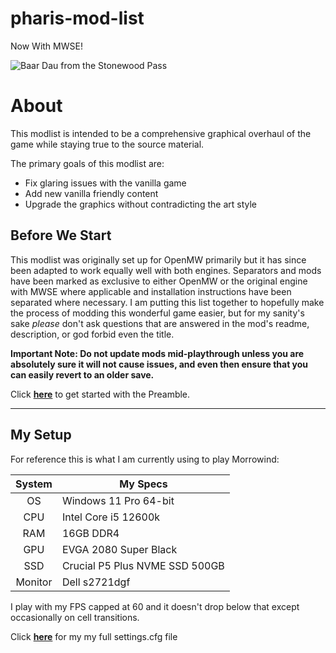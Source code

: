 # pharis-mod-list 
Now With MWSE!


![Baar Dau from the Stonewood Pass](images/baardau.png)


# About

This modlist is intended to be a comprehensive graphical overhaul of the game while staying true to the source material.

The primary goals of this modlist are:

- Fix glaring issues with the vanilla game
- Add new vanilla friendly content
- Upgrade the graphics without contradicting the art style

## Before We Start

This modlist was originally set up for OpenMW primarily but it has since been adapted to work equally well with both engines. Separators and mods have been marked as exclusive to either OpenMW or the original engine with MWSE where applicable and installation instructions have been separated where necessary. I am putting this list together to hopefully make the process of modding this wonderful game easier, but for my sanity's sake *please* don't ask questions that are answered in the mod's readme, description, or god forbid even the title. 
<!--
There are two lists to choose from, one is the mods I play with that has over 300 mods and 200 plugins, and the other is a small list for those that want only the essentials. Both lists will be linked in the Preamble below.
-->
**Important Note: Do not update mods mid-playthrough unless you are absolutely sure it will not cause issues, and even then ensure that you can easily revert to an older save.**

<!--
 **Disclaimer: This is not a tutorial for installing **OpenMW** or for **MO2**; I will gladly help as best I can on Discord (Pharis#2588) but there are great resources with that information readily available (some of which will be linked in a separate document) so it would seem redundant (and tiresome) to repeat here.**
 -->

Click [**here**](preamble.md) to get started with the Preamble.

 ----

## My Setup
For reference this is what I am currently using to play Morrowind: 

System | My Specs
:---: | ---
OS        | Windows 11 Pro 64-bit
CPU       | Intel Core i5 12600k
RAM       | 16GB DDR4
GPU       | EVGA 2080 Super Black
SSD       | Crucial P5 Plus NVME SSD 500GB
Monitor   | Dell s2721dgf

I play with my FPS capped at 60 and it doesn't drop below that except occasionally on cell transitions.

Click [**here**](config/settings.cfg) for my my full settings.cfg file
<!--
Click [**here**](config/) for my MWSE config files.


## TODO
- Populate more Alternatives under mods
- Update README and Utilities separator(English is hard :( )
- Add download for MWSE config
- Add references
- Add distant land generation
- Add screenshots
-->
